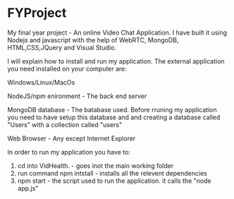 # FYProject
My final year project - An online Video Chat Application. I have built it using Nodejs and javascript with the help of WebRTC, MongoDB, HTML,CSS,JQuery and Visual Studio.

I will explain how to install and run my application. The external application you need installed on your computer are:

Windows/Linux/MacOs

NodeJS/npm enironment - The back end server 

MongoDB database - The batabase used. Before rruning my application  
you need to have setup this database and and creating a database called "Users" with a collection called "users"

Web Browser - Any except Internet Explorer


In order to run my application you have to:
1. cd into VidHealth. - goes inot the main working folder
2. run command npm intstall  - installs all the relevent dependencies 
3. npm start - the script used to run the application. it calls the "node app.js"


